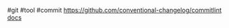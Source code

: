 #git 
#tool
#commit
https://github.com/conventional-changelog/commitlint
[docs](https://commitlint.js.org/guides/local-setup.html)
